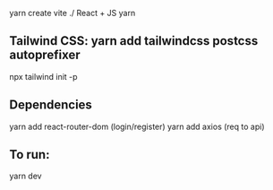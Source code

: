 yarn create vite ./ React + JS
yarn

## Tailwind CSS: yarn add tailwindcss postcss autoprefixer

npx tailwind init -p

## Dependencies

yarn add react-router-dom (login/register)
yarn add axios (req to api)

## To run:

yarn dev